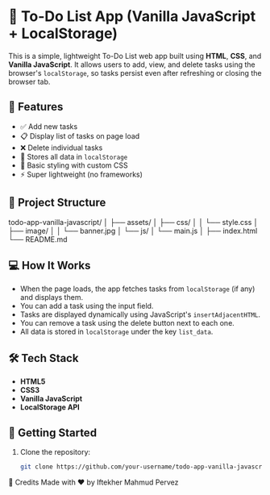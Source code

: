 # 📝 To-Do List App (Vanilla JavaScript + LocalStorage)

This is a simple, lightweight To-Do List web app built using **HTML**, **CSS**, and **Vanilla JavaScript**. It allows users to add, view, and delete tasks using the browser's `localStorage`, so tasks persist even after refreshing or closing the browser tab.

## 🔧 Features

- ✅ Add new tasks
- 📋 Display list of tasks on page load
- ❌ Delete individual tasks
- 💾 Stores all data in `localStorage`
- 🎨 Basic styling with custom CSS
- ⚡ Super lightweight (no frameworks)

## 📂 Project Structure

todo-app-vanilla-javascript/
│
├── assets/
│ ├── css/
│ │ └── style.css
│ ├── image/
│ │ └── banner.jpg
│ └── js/
│ └── main.js
│
├── index.html
└── README.md


## 💻 How It Works

- When the page loads, the app fetches tasks from `localStorage` (if any) and displays them.
- You can add a task using the input field.
- Tasks are displayed dynamically using JavaScript's `insertAdjacentHTML`.
- You can remove a task using the delete button next to each one.
- All data is stored in `localStorage` under the key `list_data`.

## 🛠 Tech Stack

- **HTML5**
- **CSS3**
- **Vanilla JavaScript**
- **LocalStorage API**

## 🚀 Getting Started

1. Clone the repository:
   ```bash
   git clone https://github.com/your-username/todo-app-vanilla-javascript.git

🙌 Credits
Made with ❤️ by Iftekher Mahmud Pervez
